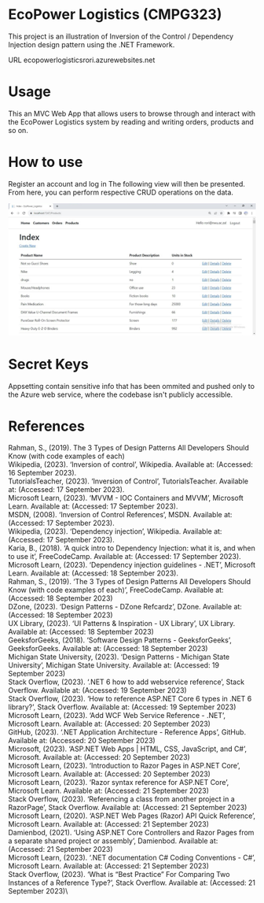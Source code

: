 # EcoPower Logistics (CMPG323)
This project is an illustration of Inversion of the Control / Dependency Injection design pattern using the .NET Framework.

URL ecopowerlogisticsrori.azurewebsites.net

# Usage
This an MVC Web App that allows users to browse through and interact with the EcoPower Logistics system by reading and writing orders, products and so on.

# How to use
Register an account and log in
The following view will then be presented.
From here, you can perform respective CRUD operations on the data.

<img width="780px" src="Capture.jpg" alt="screenshot" />

# Secret Keys
Appsetting contain sensitive info that has been ommited and pushed only to the Azure web service, where the codebase isn't publicly accessible.

# References
Rahman, S., (2019). The 3 Types of Design Patterns All Developers Should Know (with code examples of each)\
Wikipedia, (2023). ‘Inversion of control’, Wikipedia. Available at: (Accessed: 16 September 2023).\
TutorialsTeacher, (2023). ‘Inversion of Control’, TutorialsTeacher. Available at: (Accessed: 17 September 2023).\
Microsoft Learn, (2023). ‘MVVM - IOC Containers and MVVM’, Microsoft Learn. Available at: (Accessed: 17 September 2023).\
MSDN, (2008). ‘Inversion of Control References’, MSDN. Available at: (Accessed: 17 September 2023).\
Wikipedia, (2023). ‘Dependency injection’, Wikipedia. Available at: (Accessed: 17 September 2023).\
Karia, B., (2018). ‘A quick intro to Dependency Injection: what it is, and when to use it’, FreeCodeCamp. Available at: (Accessed: 17 September 2023).\
Microsoft Learn, (2023). ‘Dependency injection guidelines - .NET’, Microsoft Learn. Available at: (Accessed: 18 September 2023).\
Rahman, S., (2019). ‘The 3 Types of Design Patterns All Developers Should Know (with code examples of each)’, FreeCodeCamp. Available at: (Accessed: 18 September 2023)\
DZone, (2023). ‘Design Patterns - DZone Refcardz’, DZone. Available at: (Accessed: 18 September 2023)\
UX Library, (2023). ‘UI Patterns & Inspiration - UX Library’, UX Library. Available at: (Accessed: 18 September 2023)\
GeeksforGeeks, (2018). ‘Software Design Patterns - GeeksforGeeks’, GeeksforGeeks. Available at: (Accessed: 18 September 2023)\
Michigan State University, (2023). ‘Design Patterns - Michigan State University’, Michigan State University. Available at: (Accessed: 19 September 2023)\
Stack Overflow, (2023). ‘.NET 6 how to add webservice reference’, Stack Overflow. Available at: (Accessed: 19 September 2023)\
Stack Overflow, (2023). ‘How to reference ASP.NET Core 6 types in .NET 6 library?’, Stack Overflow. Available at: (Accessed: 19 September 2023)\
Microsoft Learn, (2023). ‘Add WCF Web Service Reference - .NET’, Microsoft Learn. Available at: (Accessed: 20 September 2023)\
GitHub, (2023). ‘.NET Application Architecture - Reference Apps’, GitHub. Available at: (Accessed: 20 September 2023)\
Microsoft, (2023). ‘ASP.NET Web Apps | HTML, CSS, JavaScript, and C#’, Microsoft. Available at: (Accessed: 20 September 2023)\
Microsoft Learn, (2023). ‘Introduction to Razor Pages in ASP.NET Core’, Microsoft Learn. Available at: (Accessed: 20 September 2023)\
Microsoft Learn, (2023). ‘Razor syntax reference for ASP.NET Core’, Microsoft Learn. Available at: (Accessed: 21 September 2023)\
Stack Overflow, (2023). ‘Referencing a class from another project in a RazorPage’, Stack Overflow. Available at: (Accessed: 21 September 2023)\
Microsoft Learn, (2020). ‘ASP.NET Web Pages (Razor) API Quick Reference’, Microsoft Learn. Available at: (Accessed: 21 September 2023)\
Damienbod, (2021). ‘Using ASP.NET Core Controllers and Razor Pages from a separate shared project or assembly’, Damienbod. Available at: (Accessed: 21 September 2023)\
Microsoft Learn, (2023). ‘.NET documentation C# Coding Conventions - C#’, Microsoft Learn. Available at: (Accessed: 21 September 2023)\
Stack Overflow, (2023). ‘What is “Best Practice” For Comparing Two Instances of a Reference Type?’, Stack Overflow. Available at: (Accessed: 21 September 2023)\
